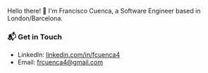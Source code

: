 

Hello there! 👋 I'm Francisco Cuenca, a Software Engineer based in London/Barcelona.

### 📬 Get in Touch

- LinkedIn: [linkedin.com/in/fcuenca4](https://linkedin.com/in/fcuenca4)
- Email: [frcuenca4@gmail.com](mailto:frcuenca4@gmail.com)

